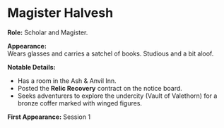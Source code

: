# Magister Halvesh

**Role:** Scholar and Magister.

**Appearance:**  
Wears glasses and carries a satchel of books. Studious and a bit aloof.

**Notable Details:**  
- Has a room in the Ash & Anvil Inn.
- Posted the **Relic Recovery** contract on the notice board.
- Seeks adventurers to explore the undercity (Vault of Valethorn) for a bronze coffer marked with winged figures.

**First Appearance:** Session 1